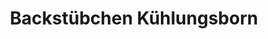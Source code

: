 ---
title: "Backstübchen Kühlungsborn"
url: /kuehlungsborn/backstuebchen-kuehlungsborn/
shop: Bäckerei
---